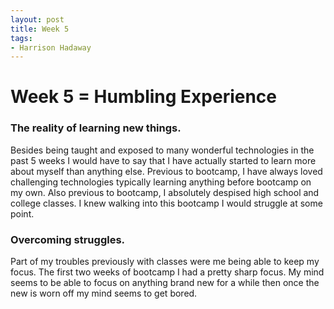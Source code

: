 ```yaml
---
layout: post
title: Week 5
tags:
- Harrison Hadaway
---
```


# Week 5 = Humbling Experience

### The reality of learning new things.

Besides being taught and exposed to many wonderful technologies in the past 5 weeks I would have to say that I have actually started to learn more about myself than anything else. Previous to bootcamp, I have always loved challenging technologies typically learning anything before bootcamp on my own. Also previous to bootcamp, I absolutely despised high school and college classes. I knew walking into this bootcamp I would struggle at some point. 

### Overcoming struggles.

Part of my troubles previously with classes were me being able to keep my focus. The first two weeks of bootcamp I had a pretty sharp focus. My mind seems to be able to focus on anything brand new for a while then once the new is worn off my mind seems to get bored. 